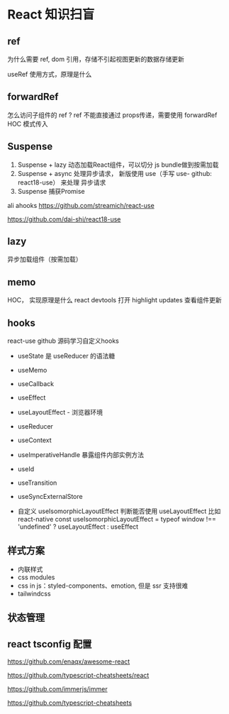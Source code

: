 # React 知识扫盲

## ref

为什么需要 ref, dom 引用，存储不引起视图更新的数据存储更新

useRef 使用方式，原理是什么

## forwardRef
怎么访问子组件的 ref ?
ref 不能直接通过 props传递，需要使用 forwardRef HOC 模式传入

## Suspense
1. Suspense + lazy 动态加载React组件，可以切分 js bundle做到按需加载
2. Suspense + async 处理异步请求， 新版使用 use（手写 use- github: react18-use） 来处理 异步请求
3. Suspense 捕获Promise 

ali ahooks
https://github.com/streamich/react-use

https://github.com/dai-shi/react18-use

## lazy
异步加载组件（按需加载）

## memo
HOC， 实现原理是什么
react devtools 打开 highlight updates 查看组件更新

## hooks
react-use github 源码学习自定义hooks
+ useState 是 useReducer 的语法糖
+ useMemo
+ useCallback
+ useEffect
+ useLayoutEffect - 浏览器环境
+ useReducer
+ useContext
+ useImperativeHandle 暴露组件内部实例方法

+ useId
+ useTransition
+ useSyncExternalStore


+ 自定义 useIsomorphicLayoutEffect 判断能否使用 useLayoutEffect
    比如 react-native
    const useIsomorphicLayoutEffect = typeof window !== 'undefined' ? useLayoutEffect : useEffect

## 样式方案
+ 内联样式
+ css modules
+ css in js：styled-components、emotion, 但是 ssr 支持很难
+ tailwindcss


## 状态管理


## react tsconfig 配置


https://github.com/enaqx/awesome-react

https://github.com/typescript-cheatsheets/react

https://github.com/immerjs/immer

https://github.com/typescript-cheatsheets


